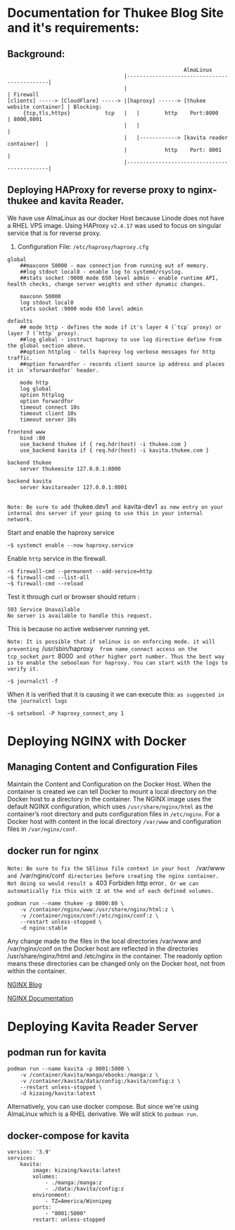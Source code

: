 # Documentation for Thukee Blog Site and it's requirements:
## Background:
```
                                                        AlmaLinux
                                     |---------------------------------------------|
                                     |                                             | Firewall
[clients] -----> [CloudFlare] -----> |[haproxy] ------> [thukee website container] | Blocking:
     {tcp,tls,https}           tcp   |   |        http    Port:8000                | 8000,8001
                                     |   |                                         | 
                                     |   |------------> [kavita reader container]  |
                                     |            http    Port: 8001               |
                                     |---------------------------------------------| 
```



## Deploying HAProxy for reverse proxy to nginx-thukee and kavita Reader.
We have use AlmaLinux as our docker Host because Linode does not have a RHEL VPS image.
Using HAProxy `v2.4.17` was used to focus on singular service that is for reverse proxy.
1. Configuration File: `/etc/haproxy/haproxy.cfg`
```
global
    ##maxconn 50000 - max connection from running out of memory.
    ##log stdout local0 - enable log to systemd/rsyslog.
    ##stats socket :9000 mode 650 level admin - enable runtime API, health checks, change server weights and other dynamic changes. 
    
    maxconn 50000
    log stdout local0
    stats socket :9000 mode 650 level admin

defaults
    ## mode http - defines the mode if it's layer 4 (`tcp` proxy) or layer 7 (`http` proxy).
    ##log global - instruct haproxy to use log directive define from the global section above.
    ##option httplog - tells haproxy log verbose messages for http traffic.
    ##option forwardfor - records client source ip address and places it in `xforwardedfor` header.

    mode http
    log global
    option httplog
    option forwardfor
    timeout connect 10s
    timeout client 10s
    timeout server 10s

frontend www
    bind :80
    use_backend thukee if { req.hdr(host) -i thukee.com }
    use_backend kavita if { req.hdr(host) -i kavita.thukee.com }

backend thukee
    server thukeesite 127.0.0.1:8000

backend kavita
    server kavitareader 127.0.0.1:8001
    
```
`Note: Be sure to add `thukee.dev1`  and  `kavita-dev1` as new entry on your internal dns server if your going to use this in your internal network.`

Start and enable the haproxy service
```
~$ systemct enable --now haproxy.service
```
Enable `http` service in the firewall.
```
~$ firewall-cmd --permanent --add-service=http
~$ firewall-cmd --list-all
~$ firewall-cmd --reload
```
Test it through curl or browser should return :
```
503 Service Unavailable
No server is available to handle this request.
```
This is because no active webserver running yet.

`Note: It is possible that if selinux is on enforcing mode. it will preventing `/usr/sbin/haproxy`   from name_connect access on the tcp_socket port  `8000` and other higher port number. Thus the best way is to enable the seboolean for haproxy. You can start with the logs to verify it.`

```
~$ journalctl -f
```
When it is verified that it is causing it we can execute this:
`as suggested in the journalctl logs`
```
~$ setsebool -P haproxy_connect_any 1
```


# Deploying NGINX with Docker

## Managing Content and Configuration Files
Maintain the Content and Configuration on the Docker Host. When the container is created we can tell Docker to mount a local directory on the Docker host to a directory in the container. The NGINX image uses the default NGINX configuration, which uses `/usr/share/nginx/html` as the container’s root directory and puts configuration files in `/etc/nginx`. For a Docker host with content in the local directory `/var/www` and configuration files in `/var/nginx/conf`.

## docker run for nginx
`Note: Be sure to fix the SElinux file context in your host  `/var/www`  and  `/var/nginx/conf`  directories before creating the nginx container. Not doing so would result a  `403 Forbiden http error` . Or we can automatically fix this with  `:z` at the end of each defined volumes.`

```
podman run --name thukee -p 8000:80 \
    -v /container/nginx/www:/usr/share/nginx/html:z \
    -v /container/nginx/conf:/etc/nginx/conf:z \
    --restart unless-stopped \
    -d nginx:stable
```
 Any change made to the files in the local directories /var/www and /var/nginx/conf on the Docker host are reflected in the directories /usr/share/nginx/html and /etc/nginx in the container. The readonly option means these directories can be changed only on the Docker host, not from within the container.

[NGINX Blog](https://www.nginx.com/blog/deploying-nginx-nginx-plus-docker/?fbclid=IwAR3HxLLX5Vm2D1mB9NIoAP-Pwovj25FZoAn8DQRJGoonKnjVasYTfPOuV6k)

[NGINX Documentation](https://www.haproxy.com/documentation/hapee/latest/configuration/config-sections/backend/)


# Deploying Kavita Reader Server

## podman run for kavita
```
podman run --name kavita -p 8001:5000 \
    -v /container/kavita/manga/ebooks:/manga:z \
    -v /container/kavita/data/config:/kavita/config:z \
    --restart unless-stopped \
    -d kizaing/kavita:latest
```
Alternatively, you can use docker compose. But since we're using AlmaLinux which is a RHEL derivative. We will stick to `podman run`.

## docker-compose for kavita
```
version: '3.9'
services:
    kavita:
        image: kizaing/kavita:latest
        volumes:
            - ./manga:/manga:z
            - ./data:/kavita/config:z
        environment:
            - TZ=America/Winnipeg
        ports:
            - "8001:5000"
        restart: unless-stopped
```